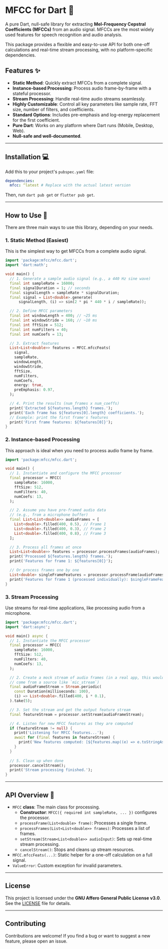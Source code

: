 
# MFCC for Dart 🎵

A pure Dart, null-safe library for extracting **Mel-Frequency Cepstral Coefficients (MFCCs)** from an audio signal. MFCCs are the most widely used features for speech recognition and audio analysis.

This package provides a flexible and easy-to-use API for both one-off calculations and real-time stream processing, with no platform-specific dependencies.

## Features ✨

* **Static Method**: Quickly extract MFCCs from a complete signal.
* **Instance-based Processing**: Process audio frame-by-frame with a stateful processor.
* **Stream Processing**: Handle real-time audio streams seamlessly.
* **Highly Customizable**: Control all key parameters like sample rate, FFT size, number of filters, and coefficients.
* **Standard Options**: Includes pre-emphasis and log-energy replacement for the first coefficient.
* **Pure Dart**: Works on any platform where Dart runs (Mobile, Desktop, Web).
* **Null-safe and well-documented**.

---

## Installation 💻

Add this to your project's `pubspec.yaml` file:

```yaml
dependencies:
  mfcc: ^latest # Replace with the actual latest version
```

Then, run `dart pub get` or `flutter pub get`.

---

## How to Use 🚀

There are three main ways to use this library, depending on your needs.

### 1\. Static Method (Easiest)

This is the simplest way to get MFCCs from a complete audio signal.

```dart
import 'package:mfcc/mfcc.dart';
import 'dart:math';

void main() {
  // 1. Generate a sample audio signal (e.g., a 440 Hz sine wave)
  final int sampleRate = 16000;
  final signalDuration = 1; // seconds
  final signalLength = sampleRate * signalDuration;
  final signal = List<double>.generate(
      signalLength, (i) => sin(2 * pi * 440 * i / sampleRate));

  // 2. Define MFCC parameters
  final int windowLength = 400; // ~25 ms
  final int windowStride = 160; // ~10 ms
  final int fftSize = 512;
  final int numFilters = 40;
  final int numCoefs = 13;

  // 3. Extract features
  List<List<double>> features = MFCC.mfccFeats(
    signal,
    sampleRate,
    windowLength,
    windowStride,
    fftSize,
    numFilters,
    numCoefs,
    energy: true,
    preEmphasis: 0.97,
  );

  // 4. Print the results (num_frames x num_coeffs)
  print('Extracted ${features.length} frames.');
  print('Each frame has ${features[0].length} coefficients.');
  // Example: print the first frame's features
  print('First frame features: ${features[0]}');
}
```

### 2\. Instance-based Processing

This approach is ideal when you need to process audio frame by frame.

```dart
import 'package:mfcc/mfcc.dart';

void main() {
  // 1. Instantiate and configure the MFCC processor
  final processor = MFCC(
    sampleRate: 16000,
    fftSize: 512,
    numFilters: 40,
    numCoefs: 13,
  );

  // 2. Assume you have pre-framed audio data
  // (e.g., from a microphone buffer)
  final List<List<double>> audioFrames = [
    List<double>.filled(400, 0.5), // Frame 1
    List<double>.filled(400, 0.3), // Frame 2
    List<double>.filled(400, 0.8), // Frame 3
  ];

  // 3. Process all frames at once
  List<List<double>> features = processor.processFrames(audioFrames);
  print('Processed ${features.length} frames.');
  print('Features for frame 1: ${features[0]}');

  // Or process frames one by one
  List<double> singleFrameFeatures = processor.processFrame(audioFrames[0]);
  print('Features for frame 1 (processed individually): $singleFrameFeatures');
}
```

### 3\. Stream Processing

Use streams for real-time applications, like processing audio from a microphone.

```dart
import 'package:mfcc/mfcc.dart';
import 'dart:async';

void main() async {
  // 1. Instantiate the MFCC processor
  final processor = MFCC(
    sampleRate: 16000,
    fftSize: 512,
    numFilters: 40,
    numCoefs: 13,
  );

  // 2. Create a mock stream of audio frames (in a real app, this would
  // come from a source like `mic_stream`)
  final audioFrameStream = Stream.periodic(
    const Duration(milliseconds: 100),
    (i) => List<double>.filled(400, i * 0.1),
  ).take(5);

  // 3. Set the stream and get the output feature stream
  final featureStream = processor.setStream(audioFrameStream);

  // 4. Listen for new MFCC features as they are computed
  if (featureStream != null) {
    print('Listening for MFCC features...');
    await for (final features in featureStream) {
      print('New features computed: [${features.map((e) => e.toStringAsFixed(2)).join(', ')}]');
    }
  }
  
  // 5. Clean up when done
  processor.cancelStream();
  print('Stream processing finished.');
}
```

---

## API Overview 📖

* `MFCC` **class**: The main class for processing.
  * **Constructor**: `MFCC({ required int sampleRate, ... })` configures the processor.
  * `processFrame(List<double> frame)`: Processes a single frame.
  * `processFrames(List<List<double>> frames)`: Processes a list of frames.
  * `setStream(Stream<List<double>> audioInput)`: Sets up real-time stream processing.
  * `cancelStream()`: Stops and cleans up stream resources.
* `MFCC.mfccFeats(...)`: Static helper for a one-off calculation on a full signal.
* `ValueError`: Custom exception for invalid parameters.

---

## License

This project is licensed under the **GNU Affero General Public License v3.0**. See the [LICENSE](https://www.gnu.org/licenses/agpl-3.0.en.html) file for details.

---

## Contributing

Contributions are welcome\! If you find a bug or want to suggest a new feature, please open an issue.

